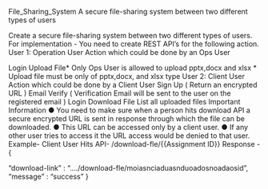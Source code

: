 File_Sharing_System A secure file-sharing system between two different types of users

Create a secure file-sharing system between two different types of users. For implementation - You need to create REST API’s for the following action. User 1: Operation User Action which could be done by an Ops User

Login
Upload File*
Only Ops User is allowed to upload pptx,docx and xlsx * Upload file must be only of pptx,docx, and xlsx type User 2: Client User Action which could be done by a Client User
Sign Up ( Return an encrypted URL )
Email Verify ( Verification Email will be sent to the user on the registered email )
Login
Download File
List all uploaded files Important Information ● You need to make sure when a person hits download API a secure encrypted URL is sent in response through which the file can be downloaded. ● This URL can be accessed only by a client user. ● If any other user tries to access it the URL access would be denied to that user.
Example- Client User Hits API- /download-fle/{{Assignment ID}} Response - {

“download-link” : “..../download-fle/moiasnciaduasnduoadosnoadaosid”, “message” : “success” }
